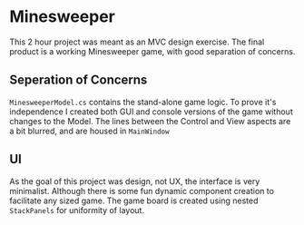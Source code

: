 # Minesweeper
This 2 hour project was meant as an MVC design exercise. The final product is a working Minesweeper game, with good separation of concerns. 
## Seperation of Concerns
```MinesweeperModel.cs``` contains the stand-alone game logic. To prove it's independence I created both GUI and console versions of the game without changes to the Model.
The lines between the Control and View aspects are a bit blurred, and are housed in ```MainWindow```
## UI
As the goal of this project was design, not UX, the interface is very minimalist. Although there is some fun dynamic component creation to facilitate any sized game.
The game board is created using nested ```StackPanels``` for uniformity of layout.
